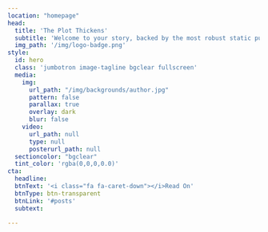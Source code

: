 ```yaml
---
location: "homepage"
head:
  title: 'The Plot Thickens'
  subtitle: 'Welcome to your story, backed by the most robust static publishing platform ever created.'
  img_path: '/img/logo-badge.png'
style:
  id: hero
  class: 'jumbotron image-tagline bgclear fullscreen'
  media:
    img:
      url_path: "/img/backgrounds/author.jpg"
      pattern: false
      parallax: true
      overlay: dark
      blur: false
    video:
      url_path: null
      type: null  
      posterurl_path: null  
  sectioncolor: "bgclear"
  tint_color: 'rgba(0,0,0,0.0)'  
cta:
  headline:
  btnText: '<i class="fa fa-caret-down"></i>Read On'
  btnType: btn-transparent
  btnLink: '#posts'
  subtext:

---
```

&nbsp;
<div id="asird-badge-container"></div>


&nbsp;
